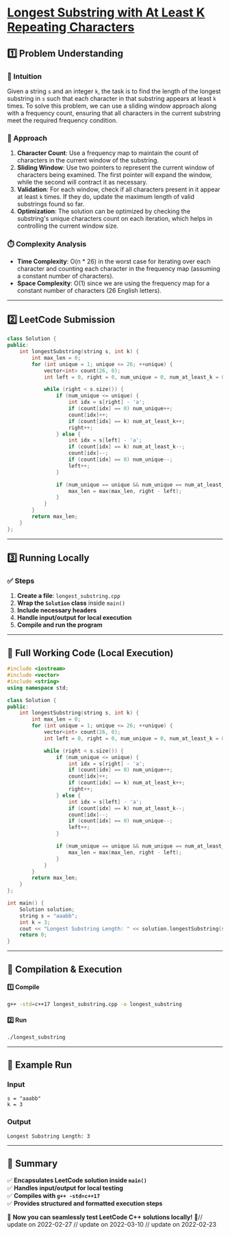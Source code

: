 # **[Longest Substring with At Least K Repeating Characters](https://leetcode.com/problems/longest-substring-with-at-least-k-repeating-characters/description/)**  

## **1️⃣ Problem Understanding**  
### **📌 Intuition**  
Given a string `s` and an integer `k`, the task is to find the length of the longest substring in `s` such that each character in that substring appears at least `k` times. To solve this problem, we can use a sliding window approach along with a frequency count, ensuring that all characters in the current substring meet the required frequency condition.

### **🚀 Approach**  
1. **Character Count**: Use a frequency map to maintain the count of characters in the current window of the substring.  
2. **Sliding Window**: Use two pointers to represent the current window of characters being examined. The first pointer will expand the window, while the second will contract it as necessary.
3. **Validation**: For each window, check if all characters present in it appear at least `k` times. If they do, update the maximum length of valid substrings found so far.  
4. **Optimization**: The solution can be optimized by checking the substring's unique characters count on each iteration, which helps in controlling the current window size.

### **⏱️ Complexity Analysis**  
- **Time Complexity**: O(n * 26) in the worst case for iterating over each character and counting each character in the frequency map (assuming a constant number of characters).
- **Space Complexity**: O(1) since we are using the frequency map for a constant number of characters (26 English letters).

---  

## **2️⃣ LeetCode Submission**  
```cpp
class Solution {
public:
    int longestSubstring(string s, int k) {
        int max_len = 0;
        for (int unique = 1; unique <= 26; ++unique) {
            vector<int> count(26, 0);
            int left = 0, right = 0, num_unique = 0, num_at_least_k = 0;

            while (right < s.size()) {
                if (num_unique <= unique) {
                    int idx = s[right] - 'a';
                    if (count[idx] == 0) num_unique++;
                    count[idx]++;
                    if (count[idx] == k) num_at_least_k++;
                    right++;
                } else {
                    int idx = s[left] - 'a';
                    if (count[idx] == k) num_at_least_k--;
                    count[idx]--;
                    if (count[idx] == 0) num_unique--;
                    left++;
                }

                if (num_unique == unique && num_unique == num_at_least_k) {
                    max_len = max(max_len, right - left);
                }
            }
        }
        return max_len;
    }
};
```  

---  

## **3️⃣ Running Locally**  
### **✅ Steps**  
1. **Create a file**: `longest_substring.cpp`  
2. **Wrap the `Solution` class** inside `main()`  
3. **Include necessary headers**  
4. **Handle input/output for local execution**  
5. **Compile and run the program**  

---  

## **📝 Full Working Code (Local Execution)**  
```cpp
#include <iostream>
#include <vector>
#include <string>
using namespace std;

class Solution {
public:
    int longestSubstring(string s, int k) {
        int max_len = 0;
        for (int unique = 1; unique <= 26; ++unique) {
            vector<int> count(26, 0);
            int left = 0, right = 0, num_unique = 0, num_at_least_k = 0;

            while (right < s.size()) {
                if (num_unique <= unique) {
                    int idx = s[right] - 'a';
                    if (count[idx] == 0) num_unique++;
                    count[idx]++;
                    if (count[idx] == k) num_at_least_k++;
                    right++;
                } else {
                    int idx = s[left] - 'a';
                    if (count[idx] == k) num_at_least_k--;
                    count[idx]--;
                    if (count[idx] == 0) num_unique--;
                    left++;
                }

                if (num_unique == unique && num_unique == num_at_least_k) {
                    max_len = max(max_len, right - left);
                }
            }
        }
        return max_len;
    }
};

int main() {
    Solution solution;
    string s = "aaabb";
    int k = 3;
    cout << "Longest Substring Length: " << solution.longestSubstring(s, k) << endl;
    return 0;
}
```  

---  

## **🔧 Compilation & Execution**  
#### **1️⃣ Compile**  
```bash
g++ -std=c++17 longest_substring.cpp -o longest_substring
```  

#### **2️⃣ Run**  
```bash
./longest_substring
```  

---  

## **🎯 Example Run**  
### **Input**  
```
s = "aaabb"
k = 3
```  
### **Output**  
```
Longest Substring Length: 3
```  

---  

## **📌 Summary**  
✅ **Encapsulates LeetCode solution inside `main()`**  
✅ **Handles input/output for local testing**  
✅ **Compiles with `g++ -std=c++17`**  
✅ **Provides structured and formatted execution steps**  

🚀 **Now you can seamlessly test LeetCode C++ solutions locally!** 🚀// update on 2022-02-27
// update on 2022-03-10
// update on 2022-02-23
